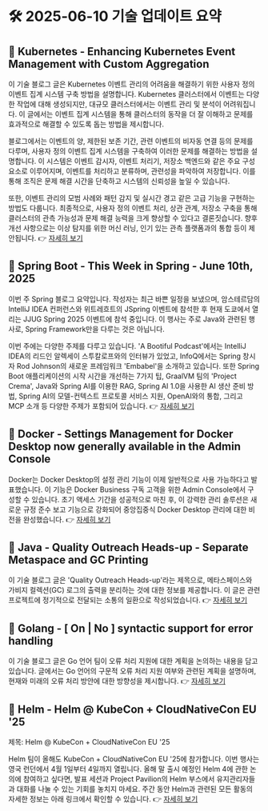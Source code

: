 # 🛠️ 2025-06-10 기술 업데이트 요약

## 🔹 Kubernetes - Enhancing Kubernetes Event Management with Custom Aggregation
이 기술 블로그 글은 Kubernetes 이벤트 관리의 어려움을 해결하기 위한 사용자 정의 이벤트 집계 시스템 구축 방법을 설명합니다. Kubernetes 클러스터에서 이벤트는 다양한 작업에 대해 생성되지만, 대규모 클러스터에서는 이벤트 관리 및 분석이 어려워집니다. 이 글에서는 이벤트 집계 시스템을 통해 클러스터의 동작을 더 잘 이해하고 문제를 효과적으로 해결할 수 있도록 돕는 방법을 제시합니다.

블로그에서는 이벤트의 양, 제한된 보존 기간, 관련 이벤트의 비자동 연결 등의 문제를 다루며, 사용자 정의 이벤트 집계 시스템을 구축하여 이러한 문제를 해결하는 방법을 설명합니다. 이 시스템은 이벤트 감시자, 이벤트 처리기, 저장소 백엔드와 같은 주요 구성 요소로 이루어지며, 이벤트를 처리하고 분류하며, 관련성을 파악하여 저장합니다. 이를 통해 조직은 문제 해결 시간을 단축하고 시스템의 신뢰성을 높일 수 있습니다.

또한, 이벤트 관리의 모범 사례와 패턴 감지 및 실시간 경고 같은 고급 기능을 구현하는 방법도 다룹니다. 최종적으로, 사용자 정의 이벤트 처리, 상관 관계, 저장소 구축을 통해 클러스터의 관측 가능성과 문제 해결 능력을 크게 향상할 수 있다고 결론짓습니다. 향후 개선 사항으로는 이상 탐지를 위한 머신 러닝, 인기 있는 관측 플랫폼과의 통합 등이 제안됩니다.
👉 [자세히 보기](https://kubernetes.io/blog/2025/06/10/enhancing-kubernetes-event-management-custom-aggregation/)

## 🔹 Spring Boot - This Week in Spring - June 10th, 2025
이번 주 Spring 블로그 요약입니다. 작성자는 최근 바쁜 일정을 보냈으며, 암스테르담의 IntelliJ IDEA 컨퍼런스와 위트레흐트의 JSpring 이벤트에 참석한 후 현재 도쿄에서 열리는 JJUG Spring 2025 이벤트에 참석 중입니다. 이 행사는 주로 Java와 관련된 행사로, Spring Framework만을 다루는 것은 아닙니다.

이번 주에는 다양한 주제를 다루고 있습니다. 'A Bootiful Podcast'에서는 IntelliJ IDEA의 리드인 알렉세이 스투칼로프와의 인터뷰가 있었고, InfoQ에서는 Spring 창시자 Rod Johnson의 새로운 프레임워크 'Embabel'을 소개하고 있습니다. 또한 Spring Boot 애플리케이션의 시작 시간을 개선하는 7가지 팁, GraalVM 팀의 'Project Crema', Java와 Spring AI를 이용한 RAG, Spring AI 1.0을 사용한 AI 생산 준비 방법, Spring AI의 모델-컨텍스트 프로토콜 서비스 지원, OpenAI와의 통합, 그리고 MCP 소개 등 다양한 주제가 포함되어 있습니다.
👉 [자세히 보기](https://spring.io/blog/2025/06/10/this-week-in-spring-june-10th-2025)

## 🔹 Docker - Settings Management for Docker Desktop now generally available in the Admin Console
Docker는 Docker Desktop의 설정 관리 기능이 이제 일반적으로 사용 가능하다고 발표했습니다. 이 기능은 Docker Business 구독 고객을 위한 Admin Console에서 구성할 수 있습니다. 초기 액세스 기간을 성공적으로 마친 후, 이 강력한 관리 솔루션은 새로운 규정 준수 보고 기능으로 강화되어 중앙집중식 Docker Desktop 관리에 대한 비전을 완성했습니다.
👉 [자세히 보기](https://www.docker.com/blog/settings-management-for-docker-desktop-now-generally-available-in-the-admin-console/)

## 🔹 Java - Quality Outreach Heads-up - Separate Metaspace and GC Printing
이 기술 블로그 글은 'Quality Outreach Heads-up'라는 제목으로, 메타스페이스와 가비지 컬렉션(GC) 로그의 출력을 분리하는 것에 대한 정보를 제공합니다. 이 글은 관련 프로젝트에 정기적으로 전달되는 소통의 일환으로 작성되었습니다.
👉 [자세히 보기](https://inside.java/2025/06/09/quality-heads-up/)

## 🔹 Golang - [ On | No ] syntactic support for error handling
이 기술 블로그 글은 Go 언어 팀이 오류 처리 지원에 대한 계획을 논의하는 내용을 담고 있습니다. 글에서는 Go 언어의 구문적 오류 처리 지원 여부와 관련된 계획을 설명하며, 현재와 미래의 오류 처리 방안에 대한 방향성을 제시합니다.
👉 [자세히 보기](https://go.dev/blog/error-syntax)

## 🔹 Helm - Helm @ KubeCon + CloudNativeCon EU '25
제목: Helm @ KubeCon + CloudNativeCon EU '25

Helm 팀이 올해도 KubeCon + CloudNativeCon EU '25에 참가합니다. 이번 행사는 영국 런던에서 4월 1일부터 4일까지 열립니다. 올해 말 출시 예정인 Helm 4에 관한 논의에 참여하고 싶다면, 발표 세션과 Project Pavilion의 Helm 부스에서 유지관리자들과 대화를 나눌 수 있는 기회를 놓치지 마세요. 주간 동안 Helm과 관련된 모든 활동의 자세한 정보는 아래 링크에서 확인할 수 있습니다.
👉 [자세히 보기](https://helm.sh/blog/helm-at-kubecon-eu-25/)

